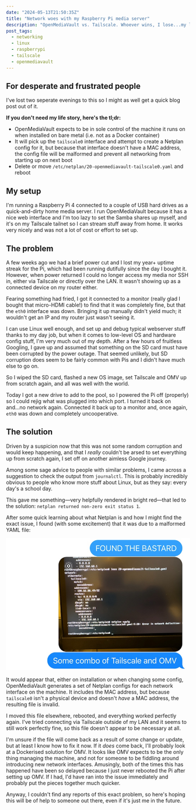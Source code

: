 ```yaml
---
date: "2024-05-13T21:50:35Z"
title: "Network woes with my Raspberry Pi media server"
description: "OpenMediaVault vs. Tailscale. Whoever wins, I lose...my little remaining hair"
post_tags:
  - networking
  - linux
  - raspberrypi
  - tailscale
  - openmediavault
---
```


## For desperate and frustrated people

I've lost two seperate evenings to this so I might as well get a quick blog post out of it.

**If you don't need my life story, here's the tl;dr:**

- OpenMediaVault expects to be in sole control of the machine it runs on when installed on bare metal (i.e. not as a Docker container)
- It will pick up the `tailscale0` interface and attempt to create a Netplan config for it, but because that interface doesn't have a MAC address, the config file will be malformed and prevent all networking from starting up on next boot
- Delete or move `/etc/netplan/20-openmediavault-tailscale0.yaml` and reboot

## My setup

I'm running a Raspberry Pi 4 connected to a couple of USB hard drives as a quick-and-dirty home media server. I run OpenMediaVault because it has a nice web interface and I'm too lazy to set the Samba shares up myself, and it's on my Tailscale tailnet so I can stream stuff away from home. It works very nicely and was not a lot of cost or effort to set up.

## The problem

A few weeks ago we had a brief power cut and I lost my year+ uptime streak for the Pi, which had been running dutifully since the day I bought it. However, when power returned I could no longer access my media nor SSH in, either via Tailscale or directly over the LAN. It wasn't showing up as a connected device on my router either.

Fearing something had fried, I got it connected to a monitor (really glad I bought that micro-HDMI cable!) to find that it was completely fine, but that the `eth0` interface was down. Bringing it up manually didn't yield much; it wouldn't get an IP and my router just wasn't seeing it.

I can use Linux well enough, and set up and debug typical webserver stuff thanks to my day job, but when it comes to low-level OS and hardware config stuff, I'm very much out of my depth. After a few hours of fruitless Googling, I gave up and assumed that something on the SD card must have been corrupted by the power outage. That seemed unlikely, but SD corruption does seem to be fairly common with Pis and I didn't have much else to go on.

So I wiped the SD card, flashed a new OS image, set Tailscale and OMV up from scratch again, and all was well with the world.

Today I got a new drive to add to the pool, so I powered the Pi off (properly) so I could rejig what was plugged into which port. I turned it back on and...no network again. Connected it back up to a monitor and, once again, `eth0` was down and completely uncooperative.

## The solution

Driven by a suspicion now that this was not some random corruption and would keep happening, and that I _really_ couldn't be arsed to set everything up from scratch again, I set off on another aimless Google journey.

Among some sage advice to people with similar problems, I came across a suggestion to check the output from `journalctl`. This is probably incredibly obvious to people who know more stuff about Linux, but as they say: every day's a school day.

This gave me something—very helpfully rendered in bright red—that led to the solution: `netplan returned non-zero exit status 1`.

After some quick learning about what Netplan is and how I might find the exact issue, I found (with some excitement) that it was due to a malformed YAML file:

![An iMessage conversation of the moment I found the problem, with an error message from netplan apply](/img/network_problem_solved.jpeg)

It would appear that, either on installation or when changing some config, OpenMediaVault generates a set of Netplan configs for each network interface on the machine. It includes the MAC address, but because `tailscale0` isn't a physical device and doesn't _have_ a MAC address, the resulting file is invalid.

I moved this file elsewhere, rebooted, and everything worked perfectly again. I've tried connecting via Tailscale outside of my LAN and it seems to still work perfectly fine, so this file doesn't appear to be necessary at all.

I'm unsure if the file will come back as a result of some change or update, but at least I know how to fix it now. If it _does_ come back, I'll probably look at a Dockerised solution for OMV. It looks like OMV expects to be the only thing managing the machine, and not for someone to be fiddling around introducing new network interfaces. Amusingly, both of the times this has happened have been so delayed because I just never rebooted the Pi after setting up OMV. If I had, I'd have ran into the issue immediately and probably put the pieces together much quicker.

Anyway, I couldn't find any reports of this exact problem, so here's hoping this will be of help to someone out there, even if it's just me in the future.
